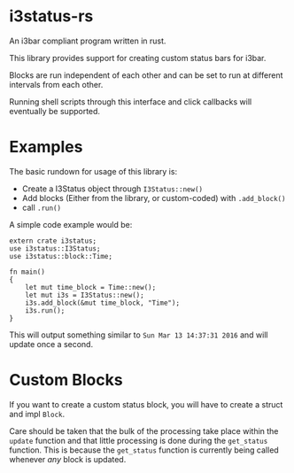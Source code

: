 # i3status-rs
An i3bar compliant program written in rust.

This library provides support for creating custom status bars for i3bar.

Blocks are run independent of each other and can be set to run at different
intervals from each other.

Running shell scripts through this interface and click callbacks will
eventually be supported.

# Examples
The basic rundown for usage of this library is:

* Create a I3Status object through `I3Status::new()`
* Add blocks (Either from the library, or custom-coded) with `.add_block()`
* call `.run()`

A simple code example would be:

```
extern crate i3status;
use i3status::I3Status;
use i3status::block::Time;

fn main()
{
    let mut time_block = Time::new();
    let mut i3s = I3Status::new();
    i3s.add_block(&mut time_block, "Time");
    i3s.run();
}
```

This will output something similar to `Sun Mar 13 14:37:31 2016` and will
update once a second.

# Custom Blocks
If you want to create a custom status block, you will have to create a
struct and impl `Block`.

Care should be taken that the bulk of the processing take place within
the `update` function and that little processing is done during the
`get_status` function. This is because the `get_status` function is
currently being called whenever *any* block is updated.
